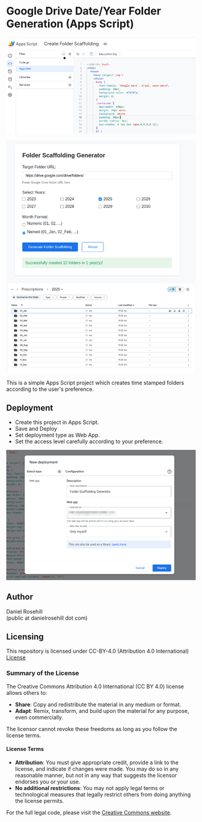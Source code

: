 # Google Drive Date/Year Folder Generation (Apps Script)

![alt text](screenshots/3.png)


![alt text](screenshots/1.png)
 ![alt text](screenshots/2.png)

 This is a simple Apps Script project which creates time stamped folders according to the user's preference. 

 ## Deployment

 - Create this project in Apps Script.
 - Save and Deploy
 - Set deployment type as Web App. 
 - Set the access level carefully according to your preference. 


![alt text](screenshots/4.png)

## Author

Daniel Rosehill  
(public at danielrosehill dot com)

## Licensing

This repository is licensed under CC-BY-4.0 (Attribution 4.0 International) 
[License](https://creativecommons.org/licenses/by/4.0/)

### Summary of the License
The Creative Commons Attribution 4.0 International (CC BY 4.0) license allows others to:
- **Share**: Copy and redistribute the material in any medium or format.
- **Adapt**: Remix, transform, and build upon the material for any purpose, even commercially.

The licensor cannot revoke these freedoms as long as you follow the license terms.

#### License Terms
- **Attribution**: You must give appropriate credit, provide a link to the license, and indicate if changes were made. You may do so in any reasonable manner, but not in any way that suggests the licensor endorses you or your use.
- **No additional restrictions**: You may not apply legal terms or technological measures that legally restrict others from doing anything the license permits.

For the full legal code, please visit the [Creative Commons website](https://creativecommons.org/licenses/by/4.0/legalcode).